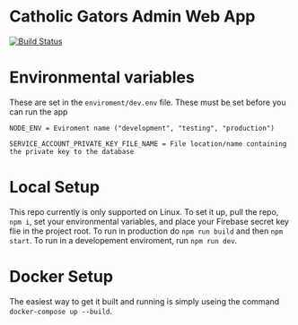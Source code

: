 # Catholic Gators Admin Web App

[![Build Status](https://travis-ci.com/CatholicGators/CatholicGatorsAdminApp.svg?branch=master)](https://travis-ci.com/CatholicGators/CatholicGatorsAdminApp)

# Environmental variables

These are set in the `enviroment/dev.env` file. These must be set before you can run the app

```
NODE_ENV = Eviroment name ("development", "testing", "production")

SERVICE_ACCOUNT_PRIVATE_KEY_FILE_NAME = File location/name containing the private key to the database

```

# Local Setup
This repo currently is only supported on Linux. To set it up, pull the repo, `npm i`, set your environmental variables, and place your Firebase secret key flie in the project root. To run in production do `npm run build` and then `npm start`. To run in a developement enviroment, run `npm run dev`.

# Docker Setup
The easiest way to get it built and running is simply useing the command `docker-compose up --build`.
